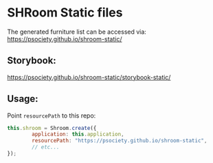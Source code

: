 # SHRoom Static files

The generated furniture list can be accessed via: https://psociety.github.io/shroom-static/

## Storybook:
https://psociety.github.io/shroom-static/storybook-static/

## Usage:

Point `resourcePath` to this repo:
```js
this.shroom = Shroom.create({
        application: this.application,
        resourcePath: "https://psociety.github.io/shroom-static",
        // etc...
});
```
